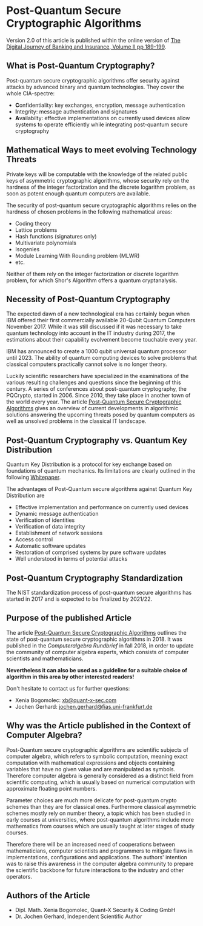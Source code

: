 # Post-Quantum Secure Cryptographic Algorithms

Version 2.0 of this article is published within the online version of [The Digital Journey of Banking and Insurance, Volume II pp 189-199](https://link.springer.com/chapter/10.1007/978-3-030-78829-2_11).

## What is Post-Quantum Cryptography?

Post-quantum secure cryptographic algorithms offer security against attacks by advanced binary and quantum technologies. They cover the whole CIA-spectre:

* **C**onfidentiality: key exchanges, encryption, message authentication
* **I**ntegrity: message authentication and signatures
* **A**vailabilty: effective implementations on currently used devices allow systems to operate efficiently while integrating post-quantum secure cryptography  

## Mathematical Ways to meet evolving Technology Threats

Private keys will be computable with the knowledge of the related public keys of asymmetric cryptographic algorithms, whose security rely on the hardness of the integer factorization and the discrete logarithm problem, as soon as potent enough quantum computers are available.

The security of post-quantum secure cryptographic algorithms relies on the hardness of chosen problems in the following mathematical areas:

* Coding theory
* Lattice problems
* Hash functions (signatures only)
* Multivariate polynomials
* Isogenies
* Module Learning With Rounding problem (MLWR)
* etc.

Neither of them rely on the integer factorization or discrete logarithm problem, for which Shor's Algorithm offers a quantum cryptanalysis.

## Necessity of Post-Quantum Cryptography

The expected dawn of a new technological era has certainly begun when IBM offered their first commercially available 20-Qubit Quantum Computers November 2017. While it was still discussed if it was necessary to take quantum technology into account in the IT industry during 2017, the estimations about their capability evolvement become touchable every year. 

IBM has announced to create a 1000 qubit universal quantum processor until 2023. The ability of quantum computing devices to solve problems that classical computers practically cannot solve is no longer theory. 

Luckily scientific researchers have specialized in the examinations of the various resulting challenges and questions since the beginning of this century. A series of conferences about post-quantum cryptography, the PQCrypto, started in 2006. Since 2010, they take place in another town of the world every year. The article [Post-Quantum Secure Cryptographic Algorithms](https://github.com/XeniaGabriela/pq_for_ca/blob/master/car_article.pdf) gives an overview of current developments in algorithmic solutions answering the upcoming threats posed by quantum computers as well as unsolved problems in the classical IT landscape.

## Post-Quantum Cryptography vs. Quantum Key Distribution

Quantum Key Distribution is a protocol for key exchange based on foundations of quantum mechanics. Its limitations are clearly outlined in the following [Whitepaper](https://www.ncsc.gov.uk/whitepaper/quantum-key-distribution).

The advantages of Post-Quantum secure algorithms against Quantum Key Distribution are

* Effective implementation and performance on currently used devices
* Dynamic message authentication 
* Verification of identities
* Verification of data integrity
* Establishment of network sessions 
* Access control
* Automatic software updates
* Restoration of comprised systems by pure software updates
* Well understood in terms of potential attacks

## Post-Quantum Cryptography Standardization

The NIST standardization process of post-quantum secure algorithms has started in 2017 and is expected to be finalized by 2021/22.

## Purpose of the published Article

The article [Post-Quantum Secure Cryptographic Algorithms](https://github.com/XeniaGabriela/pq_for_ca/blob/master/car_article.pdf) outlines the state of post-quantum secure cryptographic algorithms in 2018. It was published in the *Computeralgebra Rundbrief* in fall 2018, in order to update the community of computer algebra experts, which consists of computer scientists and mathematicians. 

**Nevertheless it can also be used as a guideline for a suitable choice of algorithm in this area by other interested readers!**

Don't hesitate to contact us for further questions: 
* Xenia Bogomolec: [xb@quant-x-sec.com](xb@quant-x-sec.com)
* Jochen Gerhard: [jochen.gerhard@fias.uni-frankfurt.de](jochen.gerhard@fias.uni-frankfurt.de)

## Why was the Article published in the Context of Computer Algebra?

Post-Quantum secure cryptographic algorithms are scientific subjects of computer algebra, which refers to symbolic computation, meaning exact computation with mathematical expressions and objects containing variables that have no given value and are manipulated as symbols. Therefore computer algebra is generally considered as a distinct field from scientific computing, which is usually based on numerical computation with approximate floating point numbers.  

Parameter choices are much more delicate for post-quantum crypto schemes than they are for classical ones. Furthermore classical asymmetric schemes mostly rely on number theory, a topic which has been studied in early courses at universities, where post-quantum algorithms include more mathematics from courses which are usually taught at later stages of study courses.

Therefore there will be an increased need of cooperations between mathematicians, computer scientists and programmers to mitigate flaws in implementations, configurations and applications. The authors' intention was to raise this awareness in the computer algebra community to prepare the scientific backbone for future interactions to the industry and other operators.

## Authors of the Article

* Dipl. Math. Xenia Bogomolec, Quant-X Security & Coding GmbH
* Dr. Jochen Gerhard, Independent Scientific Author

